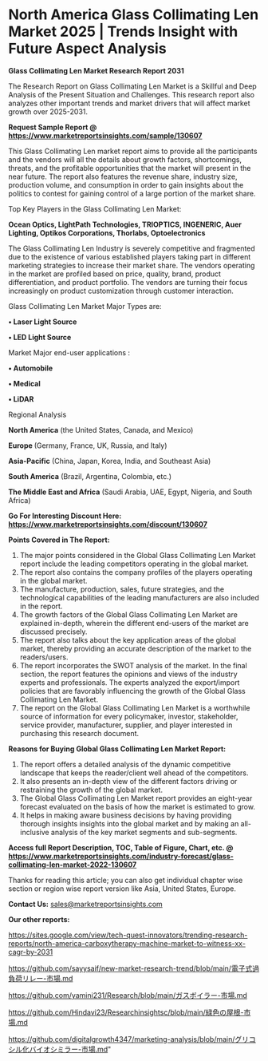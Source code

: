 # North America Glass Collimating Len Market 2025 | Trends Insight with Future Aspect Analysis

<strong>Glass Collimating Len Market Research Report 2031</strong>

The Research Report on Glass Collimating Len Market is a Skillful and Deep Analysis of the Present Situation and Challenges. This research report also analyzes other important trends and market drivers that will affect market growth over 2025-2031.

<strong>Request Sample Report @ <a href=https://www.marketreportsinsights.com/sample/130607>https://www.marketreportsinsights.com/sample/130607</a></strong>

This Glass Collimating Len market report aims to provide all the participants and the vendors will all the details about growth factors, shortcomings, threats, and the profitable opportunities that the market will present in the near future. The report also features the revenue share, industry size, production volume, and consumption in order to gain insights about the politics to contest for gaining control of a large portion of the market share.

Top Key Players in the Glass Collimating Len Market:

<strong>Ocean Optics, LightPath Technologies, TRIOPTICS, INGENERIC, Auer Lighting, Optikos Corporations, Thorlabs, Optoelectronics</strong>

The Glass Collimating Len Industry is severely competitive and fragmented due to the existence of various established players taking part in different marketing strategies to increase their market share. The vendors operating in the market are profiled based on price, quality, brand, product differentiation, and product portfolio. The vendors are turning their focus increasingly on product customization through customer interaction.

Glass Collimating Len Market Major Types are:

<strong>• Laser Light Source

• LED Light Source</strong>

Market Major end-user applications :

<strong>• Automobile

• Medical

• LiDAR</strong>

Regional Analysis

</u><strong><b>North America</b></strong> (the United States, Canada, and Mexico)

<strong><b>Europe </b></strong>(Germany, France, UK, Russia, and Italy)

<strong><b>Asia-Pacific</b></strong> (China, Japan, Korea, India, and Southeast Asia)

<strong><b>South America</b></strong> (Brazil, Argentina, Colombia, etc.)

<strong><b>The Middle East and Africa</b></strong> (Saudi Arabia, UAE, Egypt, Nigeria, and South Africa)

<strong>Go For Interesting Discount Here: <a href=https://www.marketreportsinsights.com/discount/130607>https://www.marketreportsinsights.com/discount/130607</a></strong>

<strong>Points Covered in The Report:</strong>
<ol>
  <li>The major points considered in the Global Glass Collimating Len Market report include the leading competitors operating in the global market.</li>
  <li>The report also contains the company profiles of the players operating in the global market.</li>
  <li>The manufacture, production, sales, future strategies, and the technological capabilities of the leading manufacturers are also included in the report.</li>
  <li>The growth factors of the Global Glass Collimating Len Market are explained in-depth, wherein the different end-users of the market are discussed precisely.</li>
  <li>The report also talks about the key application areas of the global market, thereby providing an accurate description of the market to the readers/users.</li>
  <li>The report incorporates the SWOT analysis of the market. In the final section, the report features the opinions and views of the industry experts and professionals. The experts analyzed the export/import policies that are favorably influencing the growth of the Global Glass Collimating Len Market.</li>
  <li>The report on the Global Glass Collimating Len Market is a worthwhile source of information for every policymaker, investor, stakeholder, service provider, manufacturer, supplier, and player interested in purchasing this research document.</li>
</ol>
<strong>Reasons for Buying Global Glass Collimating Len Market Report:</strong>

<ol>
  <li>The report offers a detailed analysis of the dynamic competitive landscape that keeps the reader/client well ahead of the competitors.</li>
  <li>It also presents an in-depth view of the different factors driving or restraining the growth of the global market.</li>
  <li>The Global Glass Collimating Len Market report provides an eight-year forecast evaluated on the basis of how the market is estimated to grow.</li>
  <li>It helps in making aware business decisions by having providing thorough insights insights into the global market and by making an all-inclusive analysis of the key market segments and sub-segments.</li>
</ol>
<strong>Access full Report Description, TOC, Table of Figure, Chart, etc. @ <a href=https://www.marketreportsinsights.com/industry-forecast/glass-collimating-len-market-2022-130607>https://www.marketreportsinsights.com/industry-forecast/glass-collimating-len-market-2022-130607</a></strong>


Thanks for reading this article; you can also get individual chapter wise section or region wise report version like Asia, United States, Europe.

<strong>Contact Us:</strong>
sales@marketreportsinsights.com

<strong>Our other reports:</strong>

<a href=https://sites.google.com/view/tech-quest-innovators/trending-research-reports/north-america-carboxytherapy-machine-market-to-witness-xx-cagr-by-2031>https://sites.google.com/view/tech-quest-innovators/trending-research-reports/north-america-carboxytherapy-machine-market-to-witness-xx-cagr-by-2031</a>

<a href=https://github.com/sayysaif/new-market-research-trend/blob/main/電子式過負荷リレー-市場.md>https://github.com/sayysaif/new-market-research-trend/blob/main/電子式過負荷リレー-市場.md</a>

<a href=https://github.com/yamini231/Research/blob/main/ガスボイラー-市場.md>https://github.com/yamini231/Research/blob/main/ガスボイラー-市場.md</a>

<a href=https://github.com/Hindavi23/Researchinsightsc/blob/main/緑色の屋根-市場.md>https://github.com/Hindavi23/Researchinsightsc/blob/main/緑色の屋根-市場.md</a>

<a href=https://github.com/digitalgrowth4347/marketing-analysis/blob/main/グリコシル化バイオシミラー-市場.md>https://github.com/digitalgrowth4347/marketing-analysis/blob/main/グリコシル化バイオシミラー-市場.md</a>"
